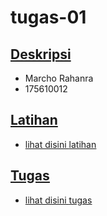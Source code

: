 # tugas-01

## <u>Deskripsi</u>
- Marcho Rahanra<br>
- 175610012

## <u>Latihan
- lihat disini [latihan](latihan.md)

## <u>Tugas</u>
- lihat disini [tugas](tugas.md)
